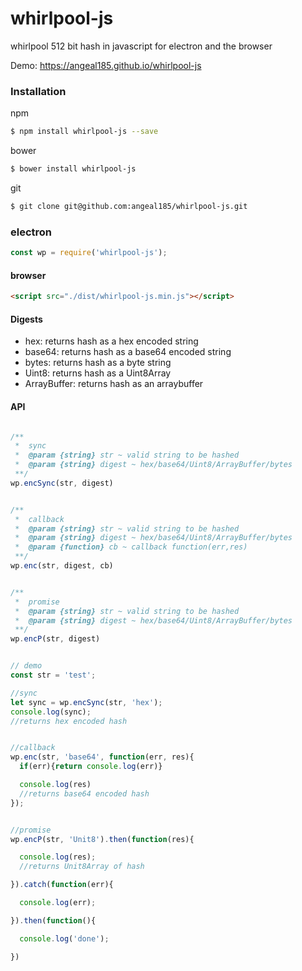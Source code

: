 # whirlpool-js
whirlpool 512 bit hash in javascript for electron and the browser

Demo: https://angeal185.github.io/whirlpool-js

### Installation

npm

```sh
$ npm install whirlpool-js --save
```

bower

```sh
$ bower install whirlpool-js
```

git
```sh
$ git clone git@github.com:angeal185/whirlpool-js.git
```

### electron

```js
const wp = require('whirlpool-js');
```

#### browser

```html
<script src="./dist/whirlpool-js.min.js"></script>
```

#### Digests
* hex: returns hash as a hex encoded string
* base64: returns hash as a base64 encoded string
* bytes: returns hash as a byte string
* Uint8: returns hash as a Uint8Array
* ArrayBuffer: returns hash as an arraybuffer

#### API

```javascript

/**
 *  sync
 *  @param {string} str ~ valid string to be hashed
 *  @param {string} digest ~ hex/base64/Uint8/ArrayBuffer/bytes
 **/
wp.encSync(str, digest)


/**
 *  callback
 *  @param {string} str ~ valid string to be hashed
 *  @param {string} digest ~ hex/base64/Uint8/ArrayBuffer/bytes
 *  @param {function} cb ~ callback function(err,res)
 **/
wp.enc(str, digest, cb)


/**
 *  promise
 *  @param {string} str ~ valid string to be hashed
 *  @param {string} digest ~ hex/base64/Uint8/ArrayBuffer/bytes
 **/
wp.encP(str, digest)


// demo
const str = 'test';

//sync
let sync = wp.encSync(str, 'hex');
console.log(sync);
//returns hex encoded hash


//callback
wp.enc(str, 'base64', function(err, res){
  if(err){return console.log(err)}

  console.log(res)
  //returns base64 encoded hash
});


//promise
wp.encP(str, 'Unit8').then(function(res){

  console.log(res);
  //returns Unit8Array of hash

}).catch(function(err){

  console.log(err);

}).then(function(){

  console.log('done');

})


```

